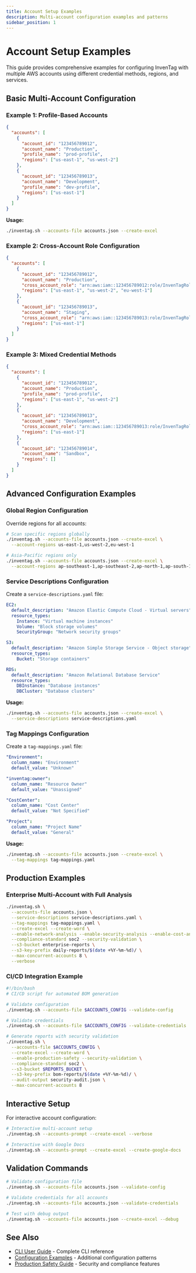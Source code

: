 ```yaml
---
title: Account Setup Examples
description: Multi-account configuration examples and patterns
sidebar_position: 1
---
```


# Account Setup Examples

This guide provides comprehensive examples for configuring InvenTag with multiple AWS accounts using different credential methods, regions, and services.

## Basic Multi-Account Configuration

### Example 1: Profile-Based Accounts

```json
{
  "accounts": [
    {
      "account_id": "123456789012",
      "account_name": "Production",
      "profile_name": "prod-profile",
      "regions": ["us-east-1", "us-west-2"]
    },
    {
      "account_id": "123456789013",
      "account_name": "Development",
      "profile_name": "dev-profile",
      "regions": ["us-east-1"]
    }
  ]
}
```

**Usage:**
```bash
./inventag.sh --accounts-file accounts.json --create-excel
```

### Example 2: Cross-Account Role Configuration

```json
{
  "accounts": [
    {
      "account_id": "123456789012",
      "account_name": "Production",
      "cross_account_role": "arn:aws:iam::123456789012:role/InvenTagRole",
      "regions": ["us-east-1", "us-west-2", "eu-west-1"]
    },
    {
      "account_id": "123456789013",
      "account_name": "Staging",
      "cross_account_role": "arn:aws:iam::123456789013:role/InvenTagRole",
      "regions": ["us-east-1"]
    }
  ]
}
```

### Example 3: Mixed Credential Methods

```json
{
  "accounts": [
    {
      "account_id": "123456789012",
      "account_name": "Production",
      "profile_name": "prod-profile",
      "regions": ["us-east-1", "us-west-2"]
    },
    {
      "account_id": "123456789013",
      "account_name": "Development",
      "cross_account_role": "arn:aws:iam::123456789013:role/InvenTagRole",
      "regions": ["us-east-1"]
    },
    {
      "account_id": "123456789014",
      "account_name": "Sandbox",
      "regions": []
    }
  ]
}
```

## Advanced Configuration Examples

### Global Region Configuration

Override regions for all accounts:

```bash
# Scan specific regions globally
./inventag.sh --accounts-file accounts.json --create-excel \
  --account-regions us-east-1,us-west-2,eu-west-1

# Asia-Pacific regions only
./inventag.sh --accounts-file accounts.json --create-excel \
  --account-regions ap-southeast-1,ap-southeast-2,ap-north-1,ap-south-1
```

### Service Descriptions Configuration

Create a `service-descriptions.yaml` file:

```yaml
EC2:
  default_description: "Amazon Elastic Compute Cloud - Virtual servers"
  resource_types:
    Instance: "Virtual machine instances"
    Volume: "Block storage volumes"
    SecurityGroup: "Network security groups"

S3:
  default_description: "Amazon Simple Storage Service - Object storage"
  resource_types:
    Bucket: "Storage containers"

RDS:
  default_description: "Amazon Relational Database Service"
  resource_types:
    DBInstance: "Database instances"
    DBCluster: "Database clusters"
```

**Usage:**
```bash
./inventag.sh --accounts-file accounts.json --create-excel \
  --service-descriptions service-descriptions.yaml
```

### Tag Mappings Configuration

Create a `tag-mappings.yaml` file:

```yaml
"Environment":
  column_name: "Environment"
  default_value: "Unknown"

"inventag:owner":
  column_name: "Resource Owner"
  default_value: "Unassigned"

"CostCenter":
  column_name: "Cost Center"
  default_value: "Not Specified"

"Project":
  column_name: "Project Name"
  default_value: "General"
```

**Usage:**
```bash
./inventag.sh --accounts-file accounts.json --create-excel \
  --tag-mappings tag-mappings.yaml
```

## Production Examples

### Enterprise Multi-Account with Full Analysis

```bash
./inventag.sh \
  --accounts-file accounts.json \
  --service-descriptions service-descriptions.yaml \
  --tag-mappings tag-mappings.yaml \
  --create-excel --create-word \
  --enable-network-analysis --enable-security-analysis --enable-cost-analysis \
  --compliance-standard soc2 --security-validation \
  --s3-bucket enterprise-reports \
  --s3-key-prefix daily-reports/$(date +%Y-%m-%d)/ \
  --max-concurrent-accounts 8 \
  --verbose
```

### CI/CD Integration Example

```bash
#!/bin/bash
# CI/CD script for automated BOM generation

# Validate configuration
./inventag.sh --accounts-file $ACCOUNTS_CONFIG --validate-config

# Validate credentials
./inventag.sh --accounts-file $ACCOUNTS_CONFIG --validate-credentials

# Generate reports with security validation
./inventag.sh \
  --accounts-file $ACCOUNTS_CONFIG \
  --create-excel --create-word \
  --enable-production-safety --security-validation \
  --compliance-standard soc2 \
  --s3-bucket $REPORTS_BUCKET \
  --s3-key-prefix bom-reports/$(date +%Y-%m-%d)/ \
  --audit-output security-audit.json \
  --max-concurrent-accounts 8
```

## Interactive Setup

For interactive account configuration:

```bash
# Interactive multi-account setup
./inventag.sh --accounts-prompt --create-excel --verbose

# Interactive with Google Docs
./inventag.sh --accounts-prompt --create-excel --create-google-docs
```

## Validation Commands

```bash
# Validate configuration file
./inventag.sh --accounts-file accounts.json --validate-config

# Validate credentials for all accounts
./inventag.sh --accounts-file accounts.json --validate-credentials

# Test with debug output
./inventag.sh --accounts-file accounts.json --create-excel --debug
```

## See Also

- [CLI User Guide](../user-guides/CLI_USER_GUIDE) - Complete CLI reference
- [Configuration Examples](../user-guides/CONFIGURATION_EXAMPLES) - Additional configuration patterns
- [Production Safety Guide](../user-guides/PRODUCTION_SAFETY) - Security and compliance features
